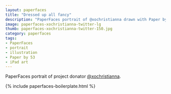 ```yaml
---
layout: paperfaces
title: "Dressed up all fancy"
description: "PaperFaces portrait of @xochristianna drawn with Paper by 53 on an iPad."
image: paperfaces-xochristianna-twitter-lg
thumb: paperfaces-xochristianna-twitter-150.jpg
category: paperfaces
tags: 
- PaperFaces
- portrait
- illustration
- Paper by 53
- iPad art
---
```


PaperFaces portrait of project donator [@xochristianna](http://twitter.com/xochristianna).

{% include paperfaces-boilerplate.html %}